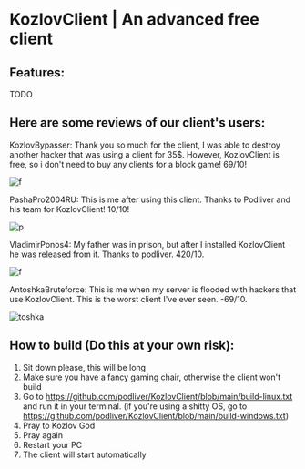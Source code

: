 # KozlovClient | An advanced free client

## Features:

TODO




## Here are some reviews of our client's users:

KozlovBypasser: Thank you so much for the client, I was able to destroy another hacker that was using a client for 35$. However, KozlovClient is free, so i don't need to buy any clients for a block game! 69/10!

![f](https://github.com/podliver/KozlovClient-legacy/assets/173271760/231f1bcc-dae1-4cc9-8d02-6381d201d5b3)



PashaPro2004RU: This is me after using this client. Thanks to Podliver and his team for KozlovClient! 10/10!

![p](https://github.com/podliver/KozlovClient-legacy/assets/173271760/0147ea7b-63dc-4e17-82dd-60fa7df7c3b4)



VladimirPonos4: My father was in prison, but after I installed KozlovClient he was released from it. Thanks to podliver. 420/10.

![f](https://github.com/podliver/KozlovClient-legacy/assets/173271760/a8d79422-3542-4ca1-82aa-04261e7e6423)



AntoshkaBruteforce: This is me when my server is flooded with hackers that use KozlovClient. This is the worst client I've ever seen. -69/10.

![toshka](https://github.com/podliver/KozlovClient-legacy/assets/173271760/0960a265-b11e-4157-bbc4-98d84e388241)





## How to build (Do this at your own risk):

1. Sit down please, this will be long
2. Make sure you have a fancy gaming chair, otherwise the client won't build
3. Go to https://github.com/podliver/KozlovClient/blob/main/build-linux.txt and run it in your terminal. (if you're using a shitty OS, go to https://github.com/podliver/KozlovClient/blob/main/build-windows.txt)
4. Pray to Kozlov God
5. Pray again
6. Restart your PC
7. The client will start automatically
